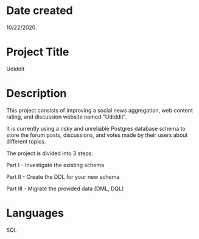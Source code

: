 
# Date created
10/22/2020.

# Project Title
Udiddit

# Description
This project consists of improving a social news aggregation, web content rating, and discussion website named "Udiddit".

It is currently using a risky and unreliable Postgres database schema to store the forum posts, discussions, and votes made by their users about different topics.

The project is divided into 3 steps:

Part I - Investigate the existing schema

Part II - Create the DDL for your new schema

Part III - Migrate the provided data (DML, DQL)

# Languages
SQL
